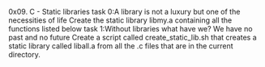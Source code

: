 0x09. C - Static libraries
task 0:A library is not a luxury but one of the necessities of life
Create the static library libmy.a containing all the functions listed below
task 1:Without libraries what have we? We have no past and no future
Create a script called create_static_lib.sh that creates a static library called liball.a from all the .c files that are in the current directory.
